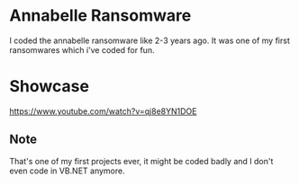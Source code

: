 # Annabelle Ransomware

I coded the annabelle ransomware like 2-3 years ago. It was one of my first ransomwares which i've coded for fun.

# Showcase
https://www.youtube.com/watch?v=qj8e8YN1DOE

## Note
That's one of my first projects ever, it might be coded badly and I don't even code in VB.NET anymore.
